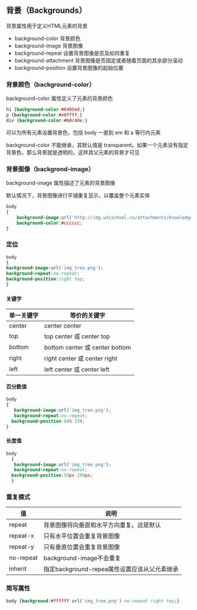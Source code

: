 ## 背景（Backgrounds）

背景属性用于定义HTML元素的背景

- background-color 背景颜色
- background-image 背景图像
- background-repeat 设置背景图像是否及如何重复
- background-attachment 背景图像是否固定或者随着页面的其余部分滚动
- background-position 设置背景图像的起始位置

### 背景颜色（background-color）

background-color 属性定义了元素的背景颜色

```css
h1 {background-color:#6495ed;} 
p {background-color:#e0ffff;} 
div {background-color:#b0c4de;}
```

可以为所有元素设置背景色，包括 body 一直到 em 和 a 等行内元素

background-color 不能继承，其默认值是 transparent。如果一个元素没有指定背景色，那么背景就是透明的，这样其父元素的背景才可见

### 背景图像（backgrond-image）

background-image 属性描述了元素的背景图像

默认情况下，背景图像进行平铺重复显示，以覆盖整个元素实体

```css
body 
{
	background-image:url('http://img.w3cschool.cn/attachments/knowledge/201611/31824.png');
	background-color:#cccccc;
}
```

### 定位

```css
body 
{ 
background-image:url('img_tree.png'); 
background-repeat:no-repeat; 
background-position:right top; 
}
```

#### 关键字

| 单一关键字 | 等价的关键字                   |
| ---------- | ------------------------------ |
| center     | center center                  |
| top        | top center 或 center top       |
| bottom     | bottom center 或 center bottom |
| right      | right center 或 center right   |
| left       | left center 或 center left     |

#### 百分数值

```css
body        
{        
   background-image:url('img_tree.png');        
   background-repeat:no-repeat;        
  background-position:66% 33%;        
}
```

#### 长度值

```css
body       
  {       
   background-image:url('img_tree.png');        
   background-repeat:no-repeat;        
  background-position:50px 100px;        
  }
```

### 重复模式

| 值        | 说明                                         |
| --------- | -------------------------------------------- |
| repeat    | 背景图像将向垂直和水平方向重复。这是默认     |
| repeat-x  | 只有水平位置会重复背景图像                   |
| repeat-y  | 只有垂直位置会重复背景图像                   |
| no-repeat | background-image不会重复                     |
| inherit   | 指定background-repea属性设置应该从父元素继承 |

### 简写属性

```css
body {background:#ffffff url('img_tree.png') no-repeat right top;}
```